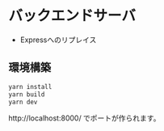 # バックエンドサーバ

- Expressへのリプレイス

## 環境構築
```bash
yarn install
yarn build
yarn dev
```
http://localhost:8000/ でポートが作られます。
